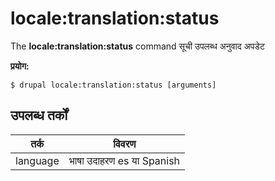 # locale:translation:status
The **locale:translation:status** command सूची उपलब्ध अनुवाद अपडेट

**प्रयोग:**
```
$ drupal locale:translation:status [arguments] 
```

## उपलब्ध तर्कों  
तर्क | विवरण
---------|-------------
language | भाषा उदाहरण es या Spanish
